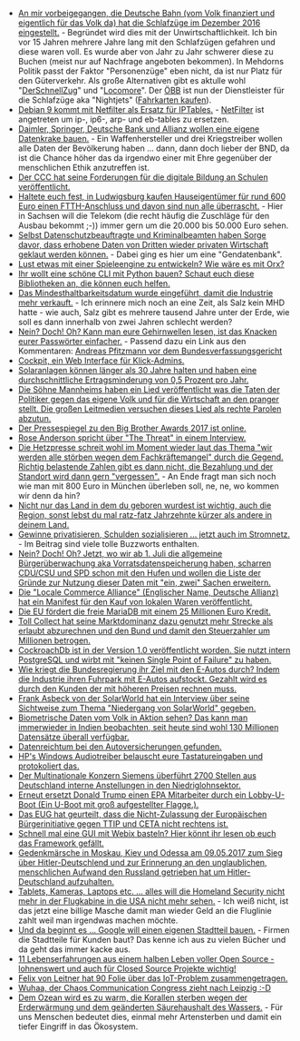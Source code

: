 * [An mir vorbeigegangen, die Deutsche Bahn (vom Volk finanziert und eigentlich für das Volk da) hat die Schlafzüge im Dezember 2016 eingestellt.](https://www.zugreiseblog.de/deutsche-bahn-stellt-nachtzuege-2016-komplett-ein/) - Begründet wird dies mit der Unwirtschaftlichkeit. Ich bin vor 15 Jahren mehrere Jahre lang mit den Schlafzügen gefahren und diese waren voll. Es wurde aber von Jahr zu Jahr schwerer diese zu Buchen (meist nur auf Nachfrage angeboten bekommen). In Mehdorns Politik passt der Faktor "Personenzüge" eben nicht, da ist nur Platz für den Güterverkehr. Als große Alternativen gibt es aktulle wohl "[DerSchnellZug](http://www.derschnellzug.de/)" und "[Locomore](https://locomore.com/de/index.html)". Der [ÖBB](https://www.zugreiseblog.de/oebb-nachtzuege-deutschland/) ist nun der Dienstleister für die Schlafzüge aka "Nightjets" ([Fahrkarten kaufen](https://www.oebb.at/en/angebote-ermaessigungen/nightjet)).
* [Debian 9 kommt mit Netfilter als Ersatz für IPTables.](https://www.pro-linux.de/news/1/24720/debian-9-stretch-bietet-netfilter-als-ersatz-f%C3%BCr-iptables.html) - [NetFilter](https://wiki.nftables.org/wiki-nftables/index.php/Main_Page) ist angetreten um ip-, ip6-, arp- und eb-tables zu ersetzen.
* [Daimler, Springer, Deutsche Bank und Allianz wollen eine eigene Datenkrake bauen.](https://www.heise.de/newsticker/meldung/Deutsche-Konzerne-bauen-Datenplattform-gegen-Google-Co-3705594.html) - Ein Waffenhersteller und drei Kriegstreiber wollen alle Daten der Bevölkerung haben ... dann, dann doch lieber der BND, da ist die Chance höher das da irgendwo einer mit Ehre gegenüber der menschlichen Ethik anzutreffen ist.
* [Der CCC hat seine Forderungen für die digitale Bildung an Schulen veröffentlicht.](https://www.ccc.de/de/updates/2017/cms-forderungen)
* [Haltete euch fest, in Ludwigsburg kaufen Hauseigentümer für rund 600 Euro einen FTTH-Anschluss und davon sind nun alle überrascht.](https://www.golem.de/news/ludwigsburg-haelfte-der-buerger-will-glasfaser-fuer-600-euro-ins-haus-1705-127701.html) - Hier in Sachsen will die Telekom (die recht häufig die Zuschläge für den Ausbau bekommt ;-)) immer gern um die 20.000 bis 50.000 Euro sehen.
* [Selbst Datenschutzbeauftragte und Kriminalbeamten haben Sorge davor, dass erhobene Daten von Dritten wieder privaten Wirtschaft geklaut werden können.](https://www.heise.de/newsticker/meldung/Wuerde-eine-DNA-Datenbank-Deutschland-sicherer-machen-3706398.html) - Dabei ging es hier um eine "Gendatenbank".
* [Lust etwas mit einer Spieleengine zu entwickeln? Wie wäre es mit Orx?](https://opensource.com/article/17/5/getting-started-orx-open-gaming-engine)
* [Ihr wollt eine schöne CLI mit Python bauen? Schaut euch diese Bibliotheken an, die können euch helfen.](https://opensource.com/article/17/5/4-practical-python-libraries)
* [Das Mindesthaltbarkeitsdatum wurde eingeführt, damit die Industrie mehr verkauft.](http://www.sonnenseite.com/de/wirtschaft/reality-check-fuer-das-mindesthaltbarkeitsdatum.html) - Ich erinnere mich noch an eine Zeit, als Salz kein MHD hatte - wie auch, Salz gibt es mehrere tausend Jahre unter der Erde, wie soll es dann innerhalb von zwei Jahren schlecht werden?
* [Nein? Doch! Oh? Kann man eure Gehirnwellen lesen, ist das Knacken eurer Passwörter einfacher.](https://www.heise.de/newsticker/meldung/Auswertung-von-Hirnwellen-kann-Sicherheit-von-Passwoertern-deutlich-schwaechen-3706034.html) - Passend dazu ein Link aus den Kommentaren: [Andreas Pfitzmann vor dem Bundesverfassungsgericht](https://tepin.aiki.de/blog/archives/188-Andreas-Pfitzmann-vor-dem-Bundesverfassungsgericht.html)
* [Cockpit, ein Web Interface für Klick-Admins.](http://cockpit-project.org/)
* [Solaranlagen können länger als 30 Jahre halten und haben eine durchschnittliche Ertragsminderung von 0,5 Prozent pro Jahr.](http://www.sonnenseite.com/de/energie/photovoltaikanlagen-funktionieren-30-jahre-und-laenger-einwandfrei.html)
* [Die Söhne Mannheims haben ein Lied veröffentlicht was die Taten der Politiker gegen das eigene Volk und für die Wirtschaft an den pranger stellt. Die großen Leitmedien versuchen dieses Lied als rechte Parolen abzutun.](https://www.heise.de/tp/features/Medienhetze-gegen-Systemkritik-3708737.html)
* [Der Pressespiegel zu den Big Brother Awards 2017 ist online.](https://digitalcourage.de/blog/2017/bigbrotherawards-2017-in-den-medien)
* [Rose Anderson spricht über "The Threat" in einem Interview.](https://www.edge.org/conversation/ross_anderson-the-threat)
* [Die Hetzpresse schreit wohl im Moment wieder laut das Thema "wir werden alle störben wegen dem Fachkräftemangel" durch die Gegend. Richtig belastende Zahlen gibt es dann nicht, die Bezahlung und der Standort wird dann gern "vergessen".](https://www.heise.de/tp/features/Arbeitsmarkt-Rekordzahl-an-offenen-Stellen-3708720.html) - An Ende fragt man sich noch wie man mit 800 Euro in München überleben soll, ne, ne, wo kommen wir denn da hin?
* [Nicht nur das Land in dem du geboren wurdest ist wichtig, auch die Region, sonst lebst du mal ratz-fatz Jahrzehnte kürzer als andere in deinem Land.](https://www.heise.de/tp/features/USA-Landkreise-mit-einer-Lebenserwartung-wie-im-Sudan-3708609.html)
* [Gewinne privatisieren, Schulden sozialisieren ... jetzt auch im Stromnetz.](http://www.sonnenseite.com/de/energie/haushalte-stabilisieren-das-stromnetz.html) - Im Beitrag sind viele tolle Buzzworts enthalten.
* [Nein? Doch! Oh? Jetzt, wo wir ab 1. Juli die allgemeine Bürgerüberwachung aka Vorratsdatenspeicherung haben, scharren CDU/CSU und SPD schon mit den Hufen und wollen die Liste der Gründe zur Nutzung dieser Daten mit "ein, zwei" Sachen erweitern.](https://www.golem.de/news/bundesregierung-vorratsdatenspeicherung-auf-einbrueche-ausgedehnt-1705-127733.html)
* [Die "Locale Commerce Alliance" (Englischer Name, Deutsche Allianz) hat ein Manifest für den Kauf von lokalen Waren veröffentlicht.](http://localcommerce.info/manifest/)
* [Die EU fördert die freie MariaDB mit einem 25 Millionen Euro Kredit.](https://www.pro-linux.de/news/1/24731/25-millionen-euro-f%C3%BCr-mariadb.html)
* [Toll Collect hat seine Marktdominanz dazu genutzt mehr Strecke als erlaubt abzurechnen und den Bund und damit den Steuerzahler um Millionen betrogen.](https://blog.fefe.de/?ts=a7ec2f24)
* [CockroachDb ist in der Version 1.0 veröffentlicht worden. Sie nutzt intern PostgreSQL und wirbt mit "keinen Single Point of Failure" zu haben.](https://www.pro-linux.de/news/1/24733/cockroachdb-10.html)
* [Wie kriegt die Bundesregierung ihr Ziel mit den E-Autos durch? Indem die Industrie ihren Fuhrpark mit E-Autos aufstockt. Gezahlt wird es durch den Kunden der mit höheren Preisen rechnen muss.](http://www.sonnenseite.com/de/wirtschaft/deutsche-industrie-will-e-autos-als-firmenwagen.html)
* [Frank Asbeck von der SolarWorld hat ein Interview über seine Sichtweise zum Thema "Niedergang von SolarWorld" gegeben.](http://www.sonnenseite.com/de/franz-alt/kommentare-interviews/solarworld-ausgebremst-gedeckelt-und-pleite.html)
* [Biometrische Daten vom Volk in Aktion sehen? Das kann man immerwieder in Indien beobachten, seit heute sind wohl 130 Millionen Datensätze überall verfügbar.](https://www.hackread.com/indian-biometric-system-data-leaked/)
* [Datenreichtum bei den Autoversicherungen gefunden.](https://www.andreascarpino.it/posts/how-my-car-insurance-exposed-my-position.html)
* [HP's Windows Audiotreiber belauscht eure Tastatureingaben und protokoliert das.](https://www.heise.de/newsticker/meldung/HP-Notebooks-Audio-Treiber-belauscht-Tastatur-3710250.html)
* [Der Multinationale Konzern Siemens überführt 2700 Stellen aus Deutschland interne Anstellungen in den Niedriglohnsektor.](https://www.heise.de/newsticker/meldung/Stellenstreichungen-und-Outsourcing-Siemens-will-2700-Jobs-abbauen-3711130.html)
* [Erneut ersetzt Donald Trump einen EPA Mitarbeiter durch ein Lobby-U-Boot (Ein U-Boot mit groß aufgestellter Flagge.).](http://www.sonnenseite.com/de/politik/us-umweltbehoerde-epa-entlaesst-unbequeme-wissenschaftler.html)
* [Das EUG hat geurteilt, dass die Nicht-Zulassung der Europäischen Bürgerinitiative gegen TTIP und CETA nicht rechtens ist.](https://propagandaschau.wordpress.com/2017/05/11/ard-und-zdf-verschweigen-urteil-des-eug-ueber-rechtswidrigkeit-der-ablehnung-von-anti-ttip-buergerinitiative/)
* [Schnell mal eine GUI mit Webix basteln? Hier könnt ihr lesen ob euch das Framework gefällt.](https://opensource.com/article/17/5/10-step-guide-webix-framework)
* [Gedenkmärsche in Moskau, Kiev und Odessa am 09.05.2017 zum Sieg über Hitler-Deutschlend und zur Erinnerung an den unglaublichen, menschlichen Aufwand den Russland getrieben hat um Hitler-Deutschland aufzuhalten.](https://www.heise.de/tp/features/Gedenkmaersche-zum-9-Mai-1945-in-Moskau-Kiew-und-Odessa-3710180.html)
* [Tablets, Kameras, Laptops etc. ... alles will die Homeland Security nicht mehr in der Flugkabine in die USA nicht mehr sehen.](https://www.golem.de/news/flugzeug-verbot-von-laptops-auch-auf-eu-usa-fluegen-moeglich-1705-127744.html) - Ich weiß nicht, ist das jetzt eine billige Masche damit man wieder Geld an die Fluglinie zahlt weil man irgendwas machen möchte.
* [Und da beginnt es ... Google will einen eigenen Stadtteil bauen.](https://www.golem.de/news/google-alphabet-will-eigenen-stadtteil-in-toronto-errichten-1705-127749.html) - Firmen die Stadtteile für Kunden baut? Das kenne ich aus zu vielen Bücher und da geht das immer kacke aus.
* [11 Lebenserfahrungen aus einem halben Leben voller Open Source - lohnenswert und auch für Closed Source Projekte wichtig!](https://opensource.com/article/17/5/wisdom-half-life-open-source)
* [Felix von Leitner hat 90 Folie über das IoT-Problem zusammengetragen.](http://ptrace.fefe.de/iot/iot.html)
* [Wuhaa, der Chaos Communication Congress zieht nach Leipzig :-D](https://www.ccc.de/de/updates/2017/34C3-in-leipzig)
* [Dem Ozean wird es zu warm, die Korallen sterben wegen der Erderwärmung und dem geänderten Säurehaushalt des Wassers.](https://www.heise.de/tp/features/Ozeane-in-Gefahr-Menschheit-in-ihrer-Existenz-bedroht-3713691.html) - Für uns Menschen bedeutet dies, einmal mehr Artensterben und damit ein tiefer Eingriff in das Ökosystem.
